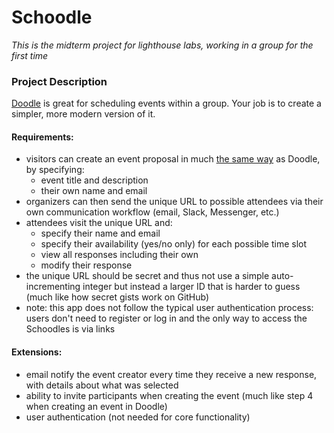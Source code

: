 # Schoodle
*This is the midterm project for lighthouse labs, working in a group for the first time*

### Project Description

[Doodle](https://doodle.com) is great for scheduling events within a group. Your job is to create a simpler, more modern version of it.

#### Requirements:

*   visitors can create an event proposal in much [the same way](http://doodle.com/create) as Doodle, by specifying:
    *   event title and description
    *   their own name and email
*   organizers can then send the unique URL to possible attendees via their own communication workflow (email, Slack, Messenger, etc.)
*   attendees visit the unique URL and:
    *   specify their name and email
    *   specify their availability (yes/no only) for each possible time slot
    *   view all responses including their own
    *   modify their response
*   the unique URL should be secret and thus not use a simple auto-incrementing integer but instead a larger ID that is harder to guess (much like how secret gists work on GitHub)
*   note: this app does not follow the typical user authentication process: users don't need to register or log in and the only way to access the Schoodles is via links

#### Extensions:

*   email notify the event creator every time they receive a new response, with details about what was selected
*   ability to invite participants when creating the event (much like step 4 when creating an event in Doodle)
*   user authentication (not needed for core functionality)
